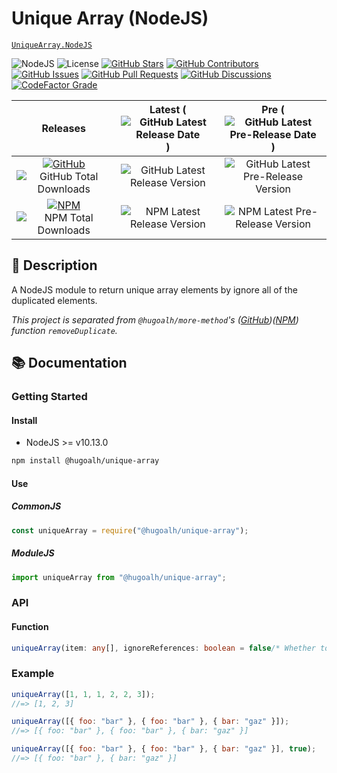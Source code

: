 # Unique Array (NodeJS)

[`UniqueArray.NodeJS`](https://github.com/hugoalh-studio/unique-array-nodejs)

![NodeJS](https://img.shields.io/badge/NodeJS-339933?logo=nodedotjs&logoColor=ffffff&style=flat-square "NodeJS")
![License](https://img.shields.io/static/v1?label=License&message=MIT&style=flat-square "License")
[![GitHub Stars](https://img.shields.io/github/stars/hugoalh-studio/unique-array-nodejs?label=Stars&logo=github&logoColor=ffffff&style=flat-square "GitHub Stars")](https://github.com/hugoalh-studio/unique-array-nodejs/stargazers)
[![GitHub Contributors](https://img.shields.io/github/contributors/hugoalh-studio/unique-array-nodejs?label=Contributors&logo=github&logoColor=ffffff&style=flat-square "GitHub Contributors")](https://github.com/hugoalh-studio/unique-array-nodejs/graphs/contributors)
[![GitHub Issues](https://img.shields.io/github/issues-raw/hugoalh-studio/unique-array-nodejs?label=Issues&logo=github&logoColor=ffffff&style=flat-square "GitHub Issues")](https://github.com/hugoalh-studio/unique-array-nodejs/issues)
[![GitHub Pull Requests](https://img.shields.io/github/issues-pr-raw/hugoalh-studio/unique-array-nodejs?label=Pull%20Requests&logo=github&logoColor=ffffff&style=flat-square "GitHub Pull Requests")](https://github.com/hugoalh-studio/unique-array-nodejs/pulls)
[![GitHub Discussions](https://img.shields.io/github/discussions/hugoalh-studio/unique-array-nodejs?label=Discussions&logo=github&logoColor=ffffff&style=flat-square "GitHub Discussions")](https://github.com/hugoalh-studio/unique-array-nodejs/discussions)
[![CodeFactor Grade](https://img.shields.io/codefactor/grade/github/hugoalh-studio/unique-array-nodejs?label=Grade&logo=codefactor&logoColor=ffffff&style=flat-square "CodeFactor Grade")](https://www.codefactor.io/repository/github/hugoalh-studio/unique-array-nodejs)

| **Releases** | **Latest** (![GitHub Latest Release Date](https://img.shields.io/github/release-date/hugoalh-studio/unique-array-nodejs?label=&style=flat-square "GitHub Latest Release Date")) | **Pre** (![GitHub Latest Pre-Release Date](https://img.shields.io/github/release-date-pre/hugoalh-studio/unique-array-nodejs?label=&style=flat-square "GitHub Latest Pre-Release Date")) |
|:-:|:-:|:-:|
| [![GitHub](https://img.shields.io/badge/GitHub-181717?logo=github&logoColor=ffffff&style=flat-square "GitHub")](https://github.com/hugoalh-studio/unique-array-nodejs/releases) ![GitHub Total Downloads](https://img.shields.io/github/downloads/hugoalh-studio/unique-array-nodejs/total?label=&style=flat-square "GitHub Total Downloads") | ![GitHub Latest Release Version](https://img.shields.io/github/release/hugoalh-studio/unique-array-nodejs?sort=semver&label=&style=flat-square "GitHub Latest Release Version") | ![GitHub Latest Pre-Release Version](https://img.shields.io/github/release/hugoalh-studio/unique-array-nodejs?include_prereleases&sort=semver&label=&style=flat-square "GitHub Latest Pre-Release Version") |
| [![NPM](https://img.shields.io/badge/NPM-CB3837?logo=npm&logoColor=ffffff&style=flat-square "NPM")](https://www.npmjs.com/package/@hugoalh/unique-array) ![NPM Total Downloads](https://img.shields.io/npm/dt/@hugoalh/unique-array?label=&style=flat-square "NPM Total Downloads") | ![NPM Latest Release Version](https://img.shields.io/npm/v/@hugoalh/unique-array/latest?label=&style=flat-square "NPM Latest Release Version") | ![NPM Latest Pre-Release Version](https://img.shields.io/npm/v/@hugoalh/unique-array/pre?label=&style=flat-square "NPM Latest Pre-Release Version") |

## 📝 Description

A NodeJS module to return unique array elements by ignore all of the duplicated elements.

*This project is separated from `@hugoalh/more-method`'s ([GitHub](https://github.com/hugoalh-studio/more-method-nodejs))([NPM](https://www.npmjs.com/package/@hugoalh/more-method)) function `removeDuplicate`.*

## 📚 Documentation

### Getting Started

#### Install

- NodeJS >= v10.13.0

```sh
npm install @hugoalh/unique-array
```

#### Use

##### CommonJS

```js
const uniqueArray = require("@hugoalh/unique-array");
```

##### ModuleJS

```js
import uniqueArray from "@hugoalh/unique-array";
```

### API

#### Function

```ts
uniqueArray(item: any[], ignoreReferences: boolean = false/* Whether to compare objects without compare their reference points. */): any[]
```

### Example

```js
uniqueArray([1, 1, 1, 2, 2, 3]);
//=> [1, 2, 3]

uniqueArray([{ foo: "bar" }, { foo: "bar" }, { bar: "gaz" }]);
//=> [{ foo: "bar" }, { foo: "bar" }, { bar: "gaz" }]

uniqueArray([{ foo: "bar" }, { foo: "bar" }, { bar: "gaz" }], true);
//=> [{ foo: "bar" }, { bar: "gaz" }]
```

